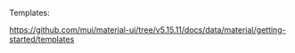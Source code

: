 Templates:

https://github.com/mui/material-ui/tree/v5.15.11/docs/data/material/getting-started/templates
